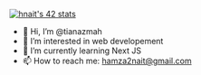 <a href="https://github.com/oakoudad/badge42"><img src="https://badge.mediaplus.ma/blue/hnait" alt="hnait's 42 stats" /></a>


- 👋 Hi, I’m @tianazmah
- 👀 I’m interested in web developement
- 🌱 I’m currently learning Next JS
- 📫 How to reach me:
          hamza2nait@gmail.com
          
          
<!---
tianazmah/tianazmah is a ✨ special ✨ repository because its `README.md` (this file) appears on your GitHub profile.
You can click the Preview link to take a look at your changes.
--->
